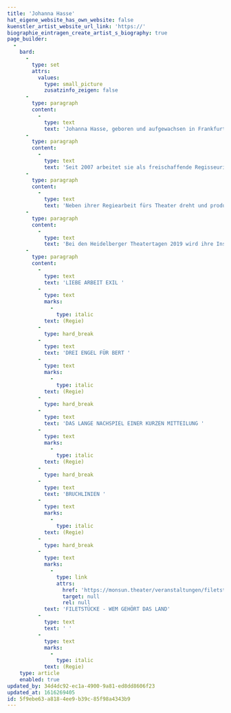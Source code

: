 ```yaml
---
title: 'Johanna Hasse'
hat_eigene_website_has_own_website: false
kuenstler_artist_website_url_link: 'https://'
biographie_eintragen_create_artist_s_biography: true
page_builder:
  -
    bard:
      -
        type: set
        attrs:
          values:
            type: small_picture
            zusatzinfo_zeigen: false
      -
        type: paragraph
        content:
          -
            type: text
            text: 'Johanna Hasse, geboren und aufgewachsen in Frankfurt/Main, studiert nach einer Buchhändlerlehre Theater- und Filmwissenschaft, Journalismus und Soziologie in Erlangen und an der Freien Universität Berlin. Während ihrer Studienzeit ist sie von 1998 bis 2003 Mitglied im Leitungsteam vom Theaterdock in der Kulturfabrik Berlin und arbeitete als Aufnahmeleiterin und Regieassistentin für Kurzfilme. In der Spielzeit 2003/04 ist sie als Regieassistentin am Ulmer Theater und von 2004 bis 2007 als Regieassistentin am Hans Otto Theater Potsdam engagiert.'
      -
        type: paragraph
        content:
          -
            type: text
            text: 'Seit 2007 arbeitet sie als freischaffende Regisseurin für Sprechtheater und Performance, mit Inszenierungen für freie und städtische Bühnen. Schwerpunkte ihrer künstlerischen Arbeit liegen in den Bereichen klassische und zeitgenössische Autorentexte, szenische Konzerte, Stückentwicklungen und Rechercheprojekte.'
      -
        type: paragraph
        content:
          -
            type: text
            text: 'Neben ihrer Regiearbeit fürs Theater dreht und produziert sie Videocollagen für die Bühne, Videoinstallationen, Dokumentarfilme u.a. für Maxim Gorki Theater Berlin, Hans Otto Theater Potsdam, Hebbel am Ufer Berlin, Komische Oper Berlin, Theater und Philharmonie Thüringen, WDR und arbeitet für TV-Aufzeichnungen von Theaterinszenierungen u.a. für ZDF/3sat.'
      -
        type: paragraph
        content:
          -
            type: text
            text: 'Bei den Heidelberger Theatertagen 2019 wird ihre Inszenierung DAS LANGE NACHSPIEL EINER KURZEN MITTEILUNG - eine Koproduktion mit dem Theater unterm Dach Berlin - mit dem Publikumspreis ausgezeichnet.'
      -
        type: paragraph
        content:
          -
            type: text
            text: 'LIEBE ARBEIT EXIL '
          -
            type: text
            marks:
              -
                type: italic
            text: (Regie)
          -
            type: hard_break
          -
            type: text
            text: 'DREI ENGEL FÜR BERT '
          -
            type: text
            marks:
              -
                type: italic
            text: (Regie)
          -
            type: hard_break
          -
            type: text
            text: 'DAS LANGE NACHSPIEL EINER KURZEN MITTEILUNG '
          -
            type: text
            marks:
              -
                type: italic
            text: (Regie)
          -
            type: hard_break
          -
            type: text
            text: 'BRUCHLINIEN '
          -
            type: text
            marks:
              -
                type: italic
            text: (Regie)
          -
            type: hard_break
          -
            type: text
            marks:
              -
                type: link
                attrs:
                  href: 'https://monsun.theater/veranstaltungen/filetstuecke'
                  target: null
                  rel: null
            text: 'FILETSTÜCKE - WEM GEHÖRT DAS LAND'
          -
            type: text
            text: ' '
          -
            type: text
            marks:
              -
                type: italic
            text: (Regie)
    type: article
    enabled: true
updated_by: 34d4dc92-ec1a-4900-9a81-ed8dd8606f23
updated_at: 1616269405
id: 5f9ebe63-a818-4ee9-b39c-85f98a4343b9
---
```

